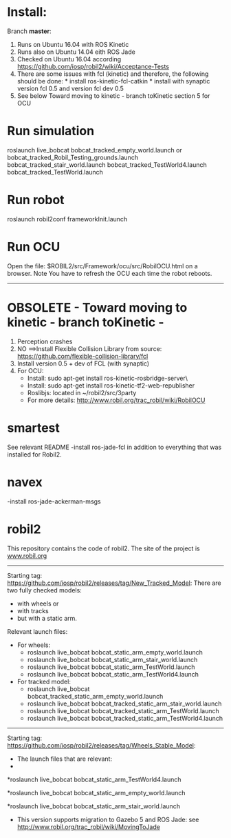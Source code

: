 # Install:
Branch **master**: 
1. Runs on Ubuntu 16.04 with ROS Kinetic
2. Runs also on Ubuntu 14.04 eith ROS Jade
3. Checked on Ubuntu 16.04 according https://github.com/iosp/robil2/wiki/Acceptance-Tests
4. There are some issues with fcl (kinetic) and therefore, the following should be done:
       * install ros-kinetic-fcl-catkin
       * install with synaptic version fcl 0.5 and version fcl dev 0.5
5. See below Toward moving to kinetic - branch toKinetic section 5 for OCU

# Run simulation
roslaunch live_bobcat bobcat_tracked_empty_world.launch 
or 
bobcat_tracked_Robil_Testing_grounds.launch
bobcat_tracked_stair_world.launch
bobcat_tracked_TestWorld4.launch
bobcat_tracked_TestWorld.launch

# Run robot
roslaunch robil2conf frameworkInit.launch

# Run OCU
Open the file: $ROBIL2/src/Framework/ocu/src/RobilOCU.html on a browser.
Note You have to refresh the OCU each time the robot reboots.


************************************************************************************************
# OBSOLETE - Toward moving to kinetic - branch toKinetic - 
1. Perception crashes
2. NO ==>Install Flexible Collision Library from source: https://github.com/flexible-collision-library/fcl
3. Install version 0.5 + dev of FCL (with synaptic)
4. For OCU: 
     * Install: sudo apt-get install ros-kinetic-rosbridge-server\\
     * Install: sudo apt-get install ros-kinetic-tf2-web-republisher
     * Roslibjs: located in ~/robil2/src/3party 
     * For more details: http://www.robil.org/trac_robil/wiki/RobilOCU
     
# smartest
See relevant README
 -install ros-jade-fcl in addition to everything that was installed for Robil2.
# navex
 -install ros-jade-ackerman-msgs

# robil2
This repository contains the code of robil2.
The site of the project is www.robil.org
******************************************************************
Starting tag: https://github.com/iosp/robil2/releases/tag/New_Tracked_Model:
There are two fully checked models: 
   - with wheels or 
   - with tracks 
   - but with a static arm.

Relevant launch files:
   * For wheels:
      * roslaunch live_bobcat bobcat_static_arm_empty_world.launch
      * roslaunch live_bobcat bobcat_static_arm_stair_world.launch 
      * roslaunch live_bobcat bobcat_static_arm_TestWorld.launch
      * roslaunch live_bobcat bobcat_static_arm_TestWorld4.launch
   * For tracked model:
      * roslaunch live_bobcat bobcat_tracked_static_arm_empty_world.launch
      * roslaunch live_bobcat bobcat_tracked_static_arm_stair_world.launch 
      * roslaunch live_bobcat bobcat_tracked_static_arm_TestWorld.launch
      * roslaunch live_bobcat bobcat_tracked_static_arm_TestWorld4.launch

******************************************************************
Starting tag: https://github.com/iosp/robil2/releases/tag/Wheels_Stable_Model:
- The launch files that are relevant:
- 
*roslaunch live_bobcat bobcat_static_arm_TestWorld4.launch 

*roslaunch live_bobcat bobcat_static_arm_empty_world.launch

*roslaunch live_bobcat bobcat_static_arm_stair_world.launch
- This version supports migration to Gazebo 5 and ROS Jade: see http://www.robil.org/trac_robil/wiki/MovingToJade
